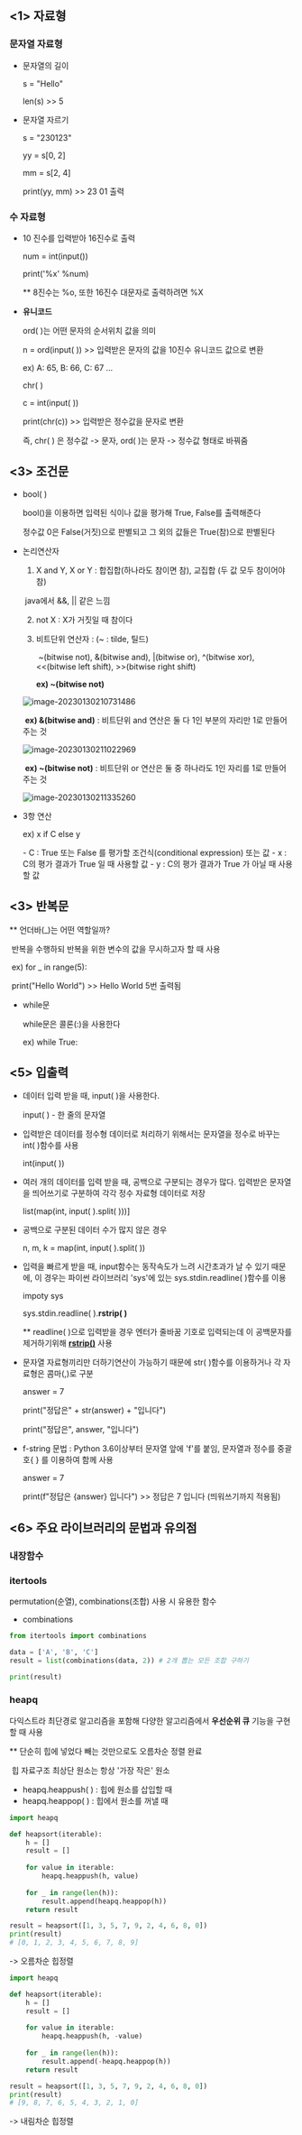 

## <1> 자료형



### 문자열 자료형

- 문자열의  길이

  s = "Hello"

  len(s) 	>> 	5



- 문자열 자르기

  s = "230123"

  yy = s[0, 2]

  mm = s[2, 4]

  print(yy, mm) 	>> 	23 01 출력

  

### 수 자료형

- 10 진수를 입력받아 16진수로 출력

  num = int(input())

  print('%x' %num)

  ** 8진수는 %o, 또한 16진수 대문자로 출력하려면 %X



* **유니코드**

  ord( )는 어떤 문자의 순서위치 값을 의미

  n = ord(input( ))	  >>	 입력받은 문자의 값을 10진수 유니코드 값으로 변환

  ex) A: 65, B: 66, C: 67 ...

  chr( ) 

  c = int(input( ))	 

  print(chr(c)) 		 >> 	 입력받은 정수값을 문자로 변환

  즉, chr( ) 은 정수값 -> 문자, ord( )는 문자 -> 정수값 형태로 바꿔줌



## <3> 조건문



* bool( )

  bool()을 이용하면 입력된 식이나 값을 평가해 True, False를 출력해준다

  정수값 0은 False(거짓)으로 판별되고 그 외의 값들은 True(참)으로 판별된다



- 논리연산자

  1. X and Y, X or Y	 : 합집합(하나라도 참이면 참), 교집합 (두 값 모두 참이어야 참)

  ​						         java에서 &&, || 같은 느낌

  2. not X                     :  X가 거짓일 때 참이다

  3. 비트단위 연산자  : (~ : tilde, 틸드)

     ​								~(bitwise not), &(bitwise and), |(bitwise or), ^(bitwise xor),
     ​								<<(bitwise left shift), >>(bitwise right shift)

     **ex) ~(bitwise not)**

  ![image-20230130210731486](C:\Users\USER\AppData\Roaming\Typora\typora-user-images\image-20230130210731486.png)

  ​		**ex) &(bitwise and)**  : 비트단위 and 연산은 둘 다 1인 부분의 자리만 1로 만들어주는 것

  ![image-20230130211022969](C:\Users\USER\AppData\Roaming\Typora\typora-user-images\image-20230130211022969.png)

  ​	**ex) ~(bitwise not)**  :  비트단위 or 연산은 둘 중 하나라도 1인 자리를 1로 만들어주는 것

  ![image-20230130211335260](C:\Users\USER\AppData\Roaming\Typora\typora-user-images\image-20230130211335260.png)

- 3항 연산

  ex) x if C else y

  \- C : True 또는 False 를 평가할 조건식(conditional expression) 또는 값
  \- x : C의 평가 결과가 True 일 때 사용할 값
  \- y : C의 평가 결과가 True 가 아닐 때 사용할 값

  


## <3> 반복문



** 언더바(_)는 어떤 역할일까?

​	반복을 수행하되 반복을 위한 변수의 값을 무시하고자 할 때 사용

​	ex) for _ in range(5):

​				print("Hello World") 	>>	Hello World 5번 출력됨



- while문

  while문은 콜론(:)을 사용한다

  ex) while True:



## <5> 입출력



- 데이터 입력 받을 때, input( )을 사용한다.

  input( ) - 한 줄의 문자열

  

- 입력받은 데이터를 정수형 데이터로 처리하기 위해서는 문자열을 정수로 바꾸는  int( )함수를 사용

  int(input( ))



- 여러 개의 데이터를 입력 받을 때, 공백으로 구분되는 경우가 많다. 입력받은 문자열을 띄어쓰기로 구분하여 각각 정수 자료형 데이터로 저장

  list(map(int, input( ).split( )))]



- 공백으로 구분된 데이터 수가 많지 않은 경우

  n, m, k = map(int, input( ).split( ))



- 입력을 빠르게 받을 때, input함수는 동작속도가 느려 시간초과가 날 수 있기 때문에, 이 경우는 파이썬 라이브러리 'sys'에 있는 sys.stdin.readline( )함수를 이용

  impoty sys

  sys.stdin.readline( ).**rstrip( )**

    ** readline( )으로 입력받을 경우 엔터가 줄바꿈 기호로 입력되는데 이 공백문자를 제거하기위해 **<u>rstrip()</u>** 사용



- 문자열 자료형끼리만 더하기연산이 가능하기 때문에 str( )함수를 이용하거나 각 자료형은 콤마(,)로 구분

  answer = 7

  print("정답은" + str(answer) + "입니다")

  print("정답은", answer, "입니다")



- f-string 문법 : Python 3.6이상부터 문자열 앞에 'f'를 붙임, 문자열과 정수를 중괄호{ } 를 이용하여 함께 사용

  answer = 7

  print(f"정답은 {answer} 입니다") 	>>   정답은 7 입니다 (띄워쓰기까지 적용됨) 



## <6> 주요 라이브러리의 문법과 유의점 

  

### 내장함수



### itertools

permutation(순열), combinations(조합) 사용 시 유용한 함수



- combinations

```python
from itertools import combinations

data = ['A', 'B', 'C']
result = list(combinations(data, 2)) # 2개 뽑는 모든 조합 구하기

print(result)
```



### heapq

다익스트라 최단경로 알고리즘을 포함해 다양한 알고리즘에서 **우선순위 큐** 기능을 구현할 때 사용

** 단순히 힙에 넣었다 빼는 것만으로도 오름차순 정렬 완료

​     힙 자료구조 최상단 원소는 항상 '가장 작은' 원소

- heapq.heappush( ) : 힙에 원소를 삽입할 때
- heapq.heappop( ) : 힙에서 원소를 꺼낼 때

```python
import heapq

def heapsort(iterable):
    h = []
    result = []
    
    for value in iterable:
        heapq.heappush(h, value)
        
    for _ in range(len(h)):
        result.append(heapq.heappop(h))
    return result

result = heapsort([1, 3, 5, 7, 9, 2, 4, 6, 8, 0])
print(result)
# [0, 1, 2, 3, 4, 5, 6, 7, 8, 9]
```

-> 오름차순 힙정렬



```python
import heapq

def heapsort(iterable):
    h = []
    result = []
    
    for value in iterable:
        heapq.heappush(h, -value)
        
    for _ in range(len(h)):
        result.append(-heapq.heappop(h))
    return result

result = heapsort([1, 3, 5, 7, 9, 2, 4, 6, 8, 0])
print(result)
# [9, 8, 7, 6, 5, 4, 3, 2, 1, 0]
```

-> 내림차순 힙정렬